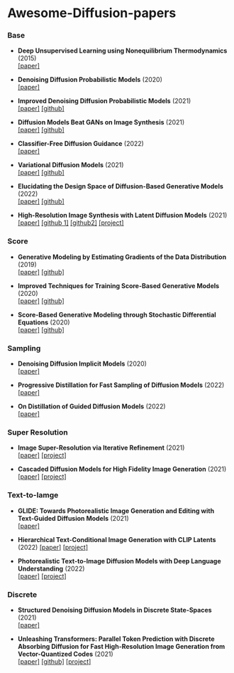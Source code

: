 Awesome-Diffusion-papers
===

### Base

* **Deep Unsupervised Learning using Nonequilibrium Thermodynamics** (2015)   
[[paper]](https://arxiv.org/abs/1503.03585)

* **Denoising Diffusion Probabilistic Models** (2020)   
[[paper]](https://arxiv.org/abs/2006.11239)

* **Improved Denoising Diffusion Probabilistic Models** (2021)   
[[paper]](https://arxiv.org/abs/2102.09672) [[github]](https://github.com/openai/improved-diffusion)

* **Diffusion Models Beat GANs on Image Synthesis** (2021)   
[[paper]](https://arxiv.org/abs/2105.05233) [[github]](https://github.com/openai/guided-diffusion)

* **Classifier-Free Diffusion Guidance** (2022)   
[[paper]](https://arxiv.org/abs/2207.12598)

* **Variational Diffusion Models** (2021)   
[[paper]](https://arxiv.org/abs/2107.00630)  [[github]](https://github.com/google-research/vdm)

* **Elucidating the Design Space of Diffusion-Based Generative Models** (2022)   
[[paper]](https://arxiv.org/abs/2206.00364) [[github]](https://github.com/NVlabs/edm)

* **High-Resolution Image Synthesis with Latent Diffusion Models** (2021)
[[paper]](https://arxiv.org/abs/2112.10752) [[github 1]](https://github.com/CompVis/stable-diffusion) [[github2]](https://github.com/Stability-AI/stablediffusion) [[project]](https://stablediffusionweb.com/)

### Score  

* **Generative Modeling by Estimating Gradients of the Data Distribution** (2019)   
[[paper]](https://arxiv.org/abs/1907.05600) [[github]](https://github.com/ermongroup/ncsn)

* **Improved Techniques for Training Score-Based Generative Models** (2020)   
[[paper]](https://arxiv.org/abs/2006.09011) [[github]](https://github.com/ermongroup/ncsnv2)

* **Score-Based Generative Modeling through Stochastic Differential Equations** (2020)   
[[paper]](https://arxiv.org/abs/2011.13456) [[github]](https://github.com/yang-song/score_sde)

### Sampling

* **Denoising Diffusion Implicit Models** (2020)   
[[paper]](https://arxiv.org/abs/2010.02502)

* **Progressive Distillation for Fast Sampling of Diffusion Models** (2022)   
[[paper]](https://arxiv.org/abs/2202.00512) 

* **On Distillation of Guided Diffusion Models** (2022)   
[[paper]](https://arxiv.org/abs/2210.03142)

### Super Resolution

* **Image Super-Resolution via Iterative Refinement** (2021)   
[[paper]](https://arxiv.org/abs/2104.07636) [[project]](https://iterative-refinement.github.io/)

* **Cascaded Diffusion Models for High Fidelity Image Generation** (2021)   
[[paper]](https://arxiv.org/abs/2106.15282) [[project]](https://cascaded-diffusion.github.io/)

### Text-to-Iamge
* **GLIDE: Towards Photorealistic Image Generation and Editing with Text-Guided Diffusion Models** (2021)   
[[paper]](https://arxiv.org/abs/2112.10741)

* **Hierarchical Text-Conditional Image Generation with CLIP Latents** (2022)
[[paper]](https://arxiv.org/abs/2204.06125) [[project]](https://openai.com/dall-e-2/)

* **Photorealistic Text-to-Image Diffusion Models with Deep Language Understanding** (2022)   
[[paper]](https://arxiv.org/abs/2205.11487) [[project]](https://imagen.research.google/)  

### Discrete   

* **Structured Denoising Diffusion Models in Discrete State-Spaces** (2021)   
[[paper]](https://arxiv.org/abs/2107.03006) 

* **Unleashing Transformers: Parallel Token Prediction with Discrete Absorbing Diffusion
for Fast High-Resolution Image Generation from Vector-Quantized Codes** (2021)   
[[paper]](https://arxiv.org/abs/2111.12701) [[github]](https://github.com/samb-t/unleashing-transformers) [[project]](https://samb-t.github.io/unleashing-transformers)
